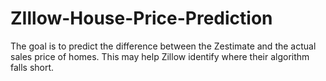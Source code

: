 # ZIllow-House-Price-Prediction
The goal is to predict the difference between the Zestimate and the actual sales price of homes. This may help Zillow identify where their algorithm falls short.
